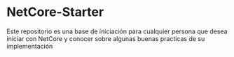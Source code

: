 # NetCore-Starter
Este repositorio es una base de iniciación para cualquier persona que desea iniciar con NetCore y conocer sobre algunas buenas practicas de su implementación
